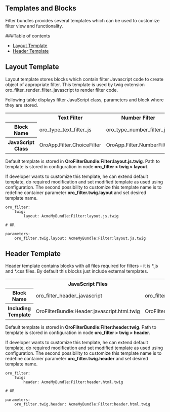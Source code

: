 Templates and Blocks
--------------------

Filter bundles provides several templates which can be used to customize filter view and functionality.

###Table of contents

- [Layout Template](#layout-template)
- [Header Template](#header-template)

Layout Template
---------------

Layout template stores blocks which contain filter Javascript code to create object of appropriate filter.
This template is used by twig extension oro_filter_render_filter_javascript to render filter code.

Following table displays filter JavaScript class, parameters and block where they are stored.

<table>
<tr>
    <th>&nbsp;</th>
    <th>Text Filter</th>
    <th>Number Filter</th>
    <th>Date Range Filter</th>
    <th>DateTime Range Filter</th>
    <th>Select Filter</th>
    <th>Multiselect Filter</th>
</tr>
<tr>
    <th>Block Name</th>
    <td>oro_type_text_filter_js</td>
    <td>oro_type_number_filter_js</td>
    <td>oro_type_date_range_filter_js</td>
    <td>oro_type_datetime_range_filter_js</td>
    <td>oro_type_select_filter_js</td>
    <td>oro_type_multiselect_filter_js</td>
</tr>
<tr>
    <th>JavaScript Class</th>
    <td>OroApp.Filter.ChoiceFilter</td>
    <td>OroApp.Filter.NumberFilter</td>
    <td>OroApp.Filter.DateFilter</td>
    <td>OroApp.Filter.DateTimeFilter</td>
    <td>OroApp.Filter.SelectFilter</td>
    <td>OroApp.Filter.MultiSelectFilter</td>
</tr>
</table>

Default template is stored in **OroFilterBundle:Filter:layout.js.twig**. Path to template is stored
in configuration in node **oro_filter > twig > layout**.

If developer wants to customize this template, he can extend default template, do required modification and
set modified template as used using configuration. The second possibility to customize this template name
is to redefine container parameter **oro_filter.twig.layout** and set desired template name.

```
oro_filter:
    twig:
        layout: AcmeMyBundle:Filter:layout.js.twig

# OR

parameters:
    oro_filter.twig.layout: AcmeMyBundle:Filter:layout.js.twig
```

Header Template
---------------

Header template contains blocks with all files required for filters - it is *.js and *.css files.
By default this blocks just include external templates.

<table>
<tr>
    <th>&nbsp;</th>
    <th>JavaScript Files</th>
    <th>Style Files</th>
</tr>
<tr>
    <th>Block Name</th>
    <td>oro_filter_header_javascript</td>
    <td>oro_filter_header_stylesheet</td>
</tr>
<tr>
    <th>Including Template</th>
    <td>OroFilterBundle:Header:javascript.html.twig</td>
    <td>OroFilterBundle:Header:stylesheet.html.twig</td>
</tr>
</table>

Default template is stored in **OroFilterBundle:Filter:header.twig**.
Path to template is stored in configuration in node **oro_filter > twig > header**.

If developer wants to customize this template, he can extend default template, do required modification
and set modified template as used using configuration. The second possibility to customize this template name
is to redefine container parameter **oro_filter.twig.header** and set desired template name.

```
oro_filter:
    twig:
        header: AcmeMyBundle:Filter:header.html.twig

# OR

parameters:
    oro_filter.twig.header: AcmeMyBundle:Filter:header.html.twig
```
